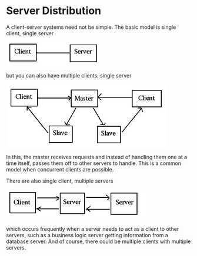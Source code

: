 # Server Distribution

A client-server systems need not be simple. The basic model is single client, single server 

![one-one](../assets/one-one.gif)

but you can also have multiple clients, single server 

![many-one](../assets/many-one.gif)

In this, the master receives requests and instead of handling them one at a time itself, passes them off to other servers to handle. This is a common model when concurrent clients are possible.

There are also single client, multiple servers 

![one-many](../assets/one-many.gif)

which occurs frequently when a server needs to act as a client to other servers, such as a business logic server getting information from a database server. And of course, there could be multiple clients with multiple servers.
